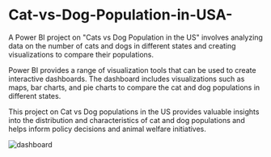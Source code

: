 # Cat-vs-Dog-Population-in-USA-
A Power BI project on "Cats vs Dog Population in the US" involves analyzing data on the number of cats and dogs in different states and creating visualizations to compare their populations.

Power BI provides a range of visualization tools that can be used to create interactive dashboards. The dashboard includes visualizations such as maps, bar charts, and pie charts to compare the cat and dog populations in different states.

This project on Cat vs Dog populations in the US provides valuable insights into the distribution and characteristics of cat and dog populations and helps inform policy decisions and animal welfare initiatives.


![dashboard](https://github.com/pranav4536/Cat-vs-Dog-Population-in-USA-/assets/120770461/e50e17f8-1043-4a91-9836-66f2891a7c08)
